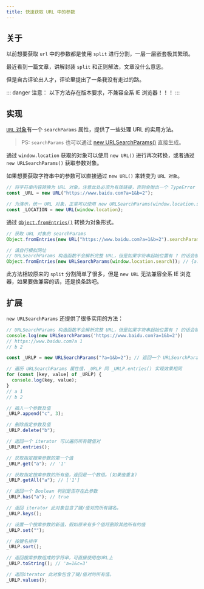 ```yaml
---
title: 快速获取 URL 中的参数
---
```


## 关于

以前想要获取 `url` 中的参数都是使用 `split` 进行分割，一层一层嵌套极其繁琐。

最近看到一篇文章，讲解封装 `split` 和正则解法，文章没什么意思。

但是自古评论出人才，评论里提出了一条我没有走过的路。

::: danger 注意：
以下方法存在版本要求，不兼容全系 IE 浏览器！！！
:::

## 实现

[`URL` 对象](https://developer.mozilla.org/zh-CN/docs/Web/API/URL/URL)有一个 `searchParams` 属性，提供了一些处理 URL 的实用方法。

> PS: `searchParams` 也可以通过 [new URLSearchParams()](https://developer.mozilla.org/zh-CN/docs/Web/API/URLSearchParams) 直接生成。

通过 `window.location` 获取的对象可以使用 `new URL()` 进行再次转换，或者通过 `new URLSearchParams()` 获取参数对象。

如果想要获取字符串中的参数可以直接通过 `new URL()` 来转变为 `URL 对象`。

```js
// 将字符串内容转换为 URL 对象，注意此处必须为有效链接，否则会抛出一个 TypeError
const _URL = new URL("https://www.baidu.com?a=1&b=2");

// 为演示，统一 URL 对象，正常可以使用 new URLSearchParams(window.location.search)
const _LOCATION = new URL(window.location);
```

通过 [`Object.fromEntries()`](https://developer.mozilla.org/zh-CN/docs/Web/JavaScript/Reference/Global_Objects/Object/fromEntries) 转换为对象形式。

```js
// 获取 URL 对象的 searchParams
Object.fromEntries(new URL("https://www.baidu.com?a=1&b=2").searchParams); // {a: '1', b: '2'}

// 请自行模拟网址
// URLSearchParams 构造函数不会解析完整 URL，但是如果字符串起始位置有 ? 的话会被去除。
Object.fromEntries(new URLSearchParams(window.location.search)); // {a: '1', b: '2'}
```

此方法相较原来的 `split` 分割简单了很多，但是 `new URL` 无法兼容全系 IE 浏览器，如果要做兼容的话，还是换条路吧。

## 扩展

`new URLSearchParams` 还提供了很多实用的方法：

```js
// URLSearchParams 构造函数不会解析完整 URL，但是如果字符串起始位置有 ? 的话会被去除。
console.log(new URLSearchParams('https://www.baidu.com?a=1&b=2'))
// https://www.baidu.com?a 1
// b 2

const _URLP = new URLSearchParams("?a=1&b=2"); // 返回一个 URLSearchParams 对象

// 遍历 URLSearchParams 属性值，_URLP 同 _URLP.entries() 实现效果相同
for (const [key, value] of _URLP) {
  console.log(key, value);
}
// a 1
// b 2

// 插入一个参数及值
_URLP.append("c", 3);

// 删除指定参数及值
_URLP.delete("b");

// 返回一个 iterator 可以遍历所有键值对
_URLP.entries();

// 获取指定搜索参数的第一个值
_URLP.get("a"); // '1'

// 获取指定搜索参数的所有值，返回是一个数组。(如果值重复)
_URLP.getAll("a"); // ['1']

// 返回一个 Boolean 判别是否存在此参数
_URLP.has("a"); // true

// 返回 iterator 此对象包含了键/值对的所有键名。
_URLP.keys();

// 设置一个搜索参数的新值，假如原来有多个值将删除其他所有的值
_URLP.set("");

// 按键名排序
_URLP.sort();

// 返回搜索参数组成的字符串，可直接使用在URL上
_URLP.toString(); // 'a=1&c=3'

// 返回iterator 此对象包含了键/值对的所有值。
_URLP.values();
```
